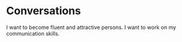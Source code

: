# Conversations

I want to become fluent and attractive persons. I want to work on my communication skills.
